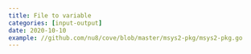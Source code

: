 ```yaml
---
title: File to variable
categories: [input-output]
date: 2020-10-10
example: //github.com/nu8/cove/blob/master/msys2-pkg/msys2-pkg.go
---
```


